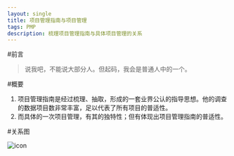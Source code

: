 ```yaml
---
layout: single 
title: 项目管理指南与项目管理 
tags: PMP 
description: 梳理项目管理指南与具体项目管理的关系 
---
```


#前言

> 说我吧，不能说大部分人。但起码，我会是普通人中的一个。


#概要

1. 项目管理指南是经过梳理、抽取，形成的一套业界公认的指导思想。他的调查的数据项目数非常丰富，足以代表了所有项目的普适性。
2. 而具体的一次项目管理，有其的独特性；但有体现出项目管理指南的普适性。

#关系图

![icon](http://mybu.github.io/images/pmp/学习项目管理指南前文.png)
